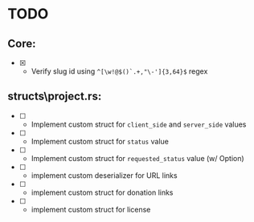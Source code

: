 # TODO

## Core:
- [x] - Verify slug id using ```^[\w!@$()`.+,"\-']{3,64}$``` regex 

## structs\project.rs:

- [ ] - Implement custom struct for `client_side` and `server_side` values 
- [ ] - Implement custom struct for `status` value 
- [ ] - Implement custom struct for `requested_status` value (w/ Option)
- [ ] - implement custom deserializer for URL links
- [ ] - implement custom struct for donation links
- [ ] - implement custom struct for license